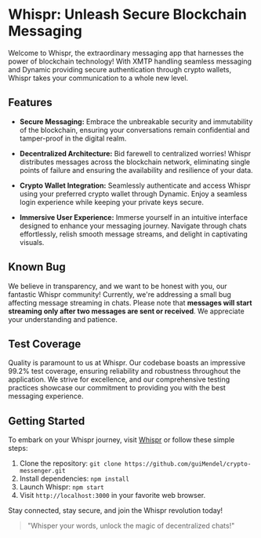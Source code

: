# Whispr: Unleash Secure Blockchain Messaging

Welcome to Whispr, the extraordinary messaging app that harnesses the power of blockchain technology! With XMTP handling seamless messaging and Dynamic providing secure authentication through crypto wallets, Whispr takes your communication to a whole new level.

## Features

- **Secure Messaging:** Embrace the unbreakable security and immutability of the blockchain, ensuring your conversations remain confidential and tamper-proof in the digital realm.

- **Decentralized Architecture:** Bid farewell to centralized worries! Whispr distributes messages across the blockchain network, eliminating single points of failure and ensuring the availability and resilience of your data.

- **Crypto Wallet Integration:** Seamlessly authenticate and access Whispr using your preferred crypto wallet through Dynamic. Enjoy a seamless login experience while keeping your private keys secure.

- **Immersive User Experience:** Immerse yourself in an intuitive interface designed to enhance your messaging journey. Navigate through chats effortlessly, relish smooth message streams, and delight in captivating visuals.

## Known Bug

We believe in transparency, and we want to be honest with you, our fantastic Whispr community! Currently, we're addressing a small bug affecting message streaming in chats. Please note that **messages will start streaming only after two messages are sent or received**. We appreciate your understanding and patience.

## Test Coverage

Quality is paramount to us at Whispr. Our codebase boasts an impressive 99.2% test coverage, ensuring reliability and robustness throughout the application. We strive for excellence, and our comprehensive testing practices showcase our commitment to providing you with the best messaging experience.

## Getting Started

To embark on your Whispr journey, visit [Whispr](https://crypto-messenger.vercel.app) or follow these simple steps:

1. Clone the repository: `git clone https://github.com/guiMendel/crypto-messenger.git`
2. Install dependencies: `npm install`
3. Launch Whispr: `npm start`
4. Visit `http://localhost:3000` in your favorite web browser.

Stay connected, stay secure, and join the Whispr revolution today!

> "Whisper your words, unlock the magic of decentralized chats!"
